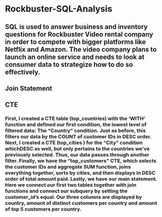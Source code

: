 # Rockbuster-SQL-Analysis
## SQL is used to answer business and inventory questions for Rockbuster Video rental company in order to compete with bigger platforms like Netflix and Amazon. The video company plans to launch an online service and needs to look at consumer data to strategize how to do so effectively. 

## Join Statement


## CTE
### First, I created a CTE table (top_countries) with the ‘WITH’ function and defined our first condition, the lowest level of filtered data: The “Country” condition. Just as before, this filters our data by the COUNT of customer IDs in DESC order. Next, I created a CTE (top_cities ) for the “City” condition whichDESC as well, but only pertains to the countries we’ve previously selected. Thus, our data passes through another filter. Finally, we have the “top_customers” CTE, which selects the customer IDs and aggregate SUM function, joins everything together, sorts by cities, and then displays in DESC order of total amount paid. Lastly, we have our main statement. Here we connect our first two tables together with join functions and connect our subquery by setting the customer_id’s equal. Our three columns are displayed by country, amount of distinct customers per country and amount of top 5 customers per country.

